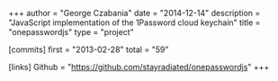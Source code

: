 +++
author = "George Czabania"
date = "2014-12-14"
description = "JavaScript implementation of the 1Password cloud keychain"
title = "onepasswordjs"
type = "project"

[commits]
  first = "2013-02-28"
  total = "59"

[links]
  Github = "https://github.com/stayradiated/onepasswordjs"
+++

